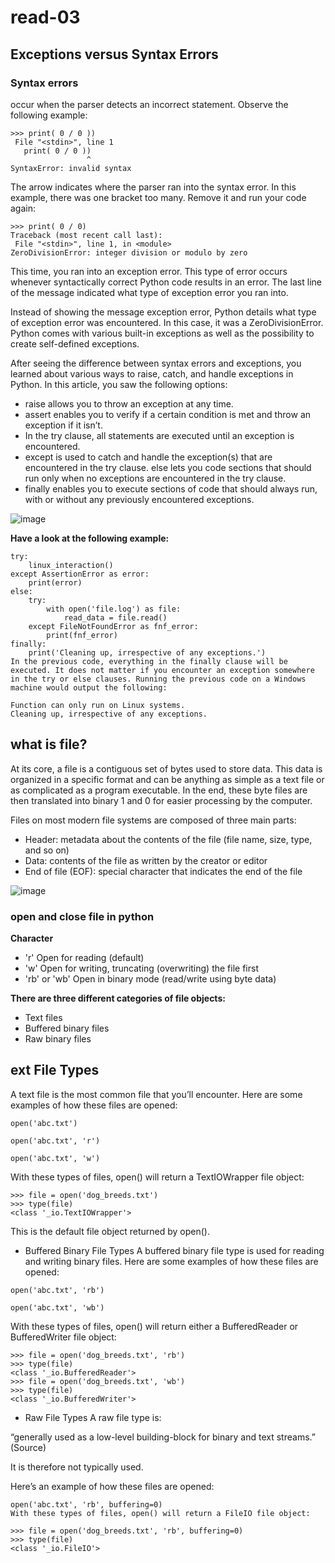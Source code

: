 # read-03
## Exceptions versus Syntax Errors
### Syntax errors
 occur when the parser detects an incorrect statement. Observe the following example:
 ```
 >>> print( 0 / 0 ))
  File "<stdin>", line 1
    print( 0 / 0 ))
                  ^
SyntaxError: invalid syntax
```
The arrow indicates where the parser ran into the syntax error. In this example, there was one bracket too many. Remove it and run your code again:
 ```
 >>> print( 0 / 0)
Traceback (most recent call last):
  File "<stdin>", line 1, in <module>
ZeroDivisionError: integer division or modulo by zero
```
This time, you ran into an exception error. This type of error occurs whenever syntactically correct Python code results in an error. The last line of the message indicated what type of exception error you ran into.

Instead of showing the message exception error, Python details what type of exception error was encountered. In this case, it was a ZeroDivisionError. Python comes with various built-in exceptions as well as the possibility to create self-defined exceptions.

After seeing the difference between syntax errors and exceptions, you learned about various ways to raise, catch, and handle exceptions in Python. In this article, you saw the following options:

* raise allows you to throw an exception at any time.
* assert enables you to verify if a certain condition is met and throw an exception if it isn’t.
* In the try clause, all statements are executed until an exception is encountered.
* except is used to catch and handle the exception(s) that are encountered in the try clause.
else lets you code sections that should run only when no exceptions are encountered in the try clause.
* finally enables you to execute sections of code that should always run, with or without any previously encountered exceptions.

![image](https://files.realpython.com/media/try_except_else_finally.a7fac6c36c55.png)

**Have a look at the following example:**
```
try:
    linux_interaction()
except AssertionError as error:
    print(error)
else:
    try:
        with open('file.log') as file:
            read_data = file.read()
    except FileNotFoundError as fnf_error:
        print(fnf_error)
finally:
    print('Cleaning up, irrespective of any exceptions.')
In the previous code, everything in the finally clause will be executed. It does not matter if you encounter an exception somewhere in the try or else clauses. Running the previous code on a Windows machine would output the following:
```
```
Function can only run on Linux systems.
Cleaning up, irrespective of any exceptions.
```

## what is file?
At its core, a file is a contiguous set of bytes used to store data. This data is organized in a specific format and can be anything as simple as a text file or as complicated as a program executable. In the end, these byte files are then translated into binary 1 and 0 for easier processing by the computer.

Files on most modern file systems are composed of three main parts:

* Header: metadata about the contents of the file (file name, size, type, and so on)
* Data: contents of the file as written by the creator or editor
* End of file (EOF): special character that indicates the end of the file

![image](https://www.pythoninformer.com/img/language/files.png)

### open and close file in python 

**Character**
* 'r'	Open for reading (default)
* 'w'	Open for writing, truncating (overwriting) the file first
* 'rb' or 'wb'	Open in binary mode (read/write using byte data)

**There are three different categories of file objects:**

* Text files
* Buffered binary files
* Raw binary files

## ext File Types
A text file is the most common file that you’ll encounter. Here are some examples of how these files are opened:
```
open('abc.txt')

open('abc.txt', 'r')

open('abc.txt', 'w')
```
With these types of files, open() will return a TextIOWrapper file object:
```
>>> file = open('dog_breeds.txt')
>>> type(file)
<class '_io.TextIOWrapper'>
```
This is the default file object returned by open().

* Buffered Binary File Types
A buffered binary file type is used for reading and writing binary files. Here are some examples of how these files are opened:
```
open('abc.txt', 'rb')

open('abc.txt', 'wb')
```
With these types of files, open() will return either a BufferedReader or BufferedWriter file object:
```
>>> file = open('dog_breeds.txt', 'rb')
>>> type(file)
<class '_io.BufferedReader'>
>>> file = open('dog_breeds.txt', 'wb')
>>> type(file)
<class '_io.BufferedWriter'>
```
* Raw File Types
A raw file type is:

“generally used as a low-level building-block for binary and text streams.” (Source)

It is therefore not typically used.

Here’s an example of how these files are opened:
```
open('abc.txt', 'rb', buffering=0)
With these types of files, open() will return a FileIO file object:

>>> file = open('dog_breeds.txt', 'rb', buffering=0)
>>> type(file)
<class '_io.FileIO'>
```